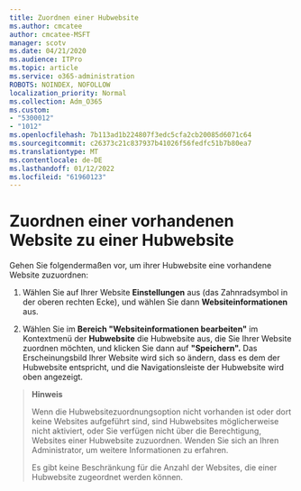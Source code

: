 ```yaml
---
title: Zuordnen einer Hubwebsite
ms.author: cmcatee
author: cmcatee-MSFT
manager: scotv
ms.date: 04/21/2020
ms.audience: ITPro
ms.topic: article
ms.service: o365-administration
ROBOTS: NOINDEX, NOFOLLOW
localization_priority: Normal
ms.collection: Adm_O365
ms.custom:
- "5300012"
- "1012"
ms.openlocfilehash: 7b113ad1b224807f3edc5cfa2cb20085d6071c64
ms.sourcegitcommit: c26373c21c837937b41026f56fedfc51b7b80ea7
ms.translationtype: MT
ms.contentlocale: de-DE
ms.lasthandoff: 01/12/2022
ms.locfileid: "61960123"
---
```

# <a name="associate-existing-site-with-a-hub-site"></a>Zuordnen einer vorhandenen Website zu einer Hubwebsite

Gehen Sie folgendermaßen vor, um ihrer Hubwebsite eine vorhandene Website zuzuordnen:
  
1. Wählen Sie auf Ihrer Website **Einstellungen** aus (das Zahnradsymbol in der oberen rechten Ecke), und wählen Sie dann **Websiteinformationen** aus.

2. Wählen Sie im **Bereich "Websiteinformationen bearbeiten"** im Kontextmenü der **Hubwebsite** die Hubwebsite aus, die Sie Ihrer Website zuordnen möchten, und klicken Sie dann auf **"Speichern".** Das Erscheinungsbild Ihrer Website wird sich so ändern, dass es dem der Hubwebsite entspricht, und die Navigationsleiste der Hubwebsite wird oben angezeigt.

>**Hinweis**
>
>Wenn die Hubwebsitezuordnungsoption nicht vorhanden ist oder dort keine Websites aufgeführt sind, sind Hubwebsites möglicherweise nicht aktiviert, oder Sie verfügen nicht über die Berechtigung, Websites einer Hubwebsite zuzuordnen. Wenden Sie sich an Ihren Administrator, um weitere Informationen zu erfahren.
>
>Es gibt keine Beschränkung für die Anzahl der Websites, die einer Hubwebsite zugeordnet werden können.
  